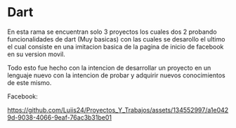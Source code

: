 # Dart
En esta rama se encuentran solo 3 proyectos los cuales dos 2 probando funcionalidades de dart (Muy basicas) con las cuales se desarollo el ultimo el cual consiste en una imitacion basica de la pagina de inicio de facebook en su version movil.

Todo esto fue hecho con la intencion de desarrollar un proyecto en un lenguaje nuevo con la intencion de probar y adquirir nuevos conocimientos de este mismo.

Facebook:

https://github.com/Luiis24/Proyectos_Y_Trabajos/assets/134552997/a1e0429d-9038-4066-9eaf-76ac3b31be01

